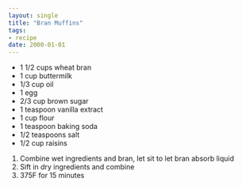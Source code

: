 ```yaml
---
layout: single
title: "Bran Muffins"
tags:
- recipe
date: 2000-01-01
---
```


- 1 1/2 cups wheat bran
- 1 cup buttermilk
- 1/3 cup oil
- 1 egg
- 2/3 cup brown sugar
- 1 teaspoon vanilla extract
- 1 cup flour
- 1 teaspoon baking soda
- 1/2 teaspoons salt
- 1/2 cup raisins

1. Combine wet ingredients and bran, let sit to let bran absorb liquid
2. Sift in dry ingredients and combine
2. 375F for 15 minutes